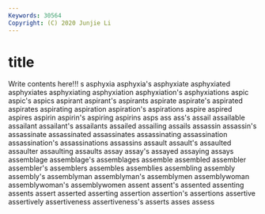 ```yaml
---
Keywords: 30564
Copyright: (C) 2020 Junjie Li
---
```


# title

Write contents here!!!
s 
asphyxia 
asphyxia's 
asphyxiate 
asphyxiated 
asphyxiates 
asphyxiating
asphyxiation 
asphyxiation's 
asphyxiations 
aspic 
aspic's 
aspics 
aspirant 
aspirant's 
aspirants 
aspirate
aspirate's 
aspirated 
aspirates 
aspirating 
aspiration 
aspiration's 
aspirations 
aspire 
aspired 
aspires
aspirin 
aspirin's 
aspiring 
aspirins 
asps 
ass 
ass's 
assail 
assailable 
assailant
assailant's 
assailants 
assailed 
assailing 
assails 
assassin 
assassin's 
assassinate 
assassinated 
assassinates
assassinating 
assassination 
assassination's 
assassinations 
assassins 
assault 
assault's 
assaulted 
assaulter 
assaulting
assaults 
assay 
assay's 
assayed 
assaying 
assays 
assemblage 
assemblage's 
assemblages 
assemble
assembled 
assembler 
assembler's 
assemblers 
assembles 
assemblies 
assembling 
assembly 
assembly's 
assemblyman
assemblyman's 
assemblymen 
assemblywoman 
assemblywoman's 
assemblywomen 
assent 
assent's 
assented 
assenting 
assents
assert 
asserted 
asserting 
assertion 
assertion's 
assertions 
assertive 
assertively 
assertiveness 
assertiveness's
asserts 
asses 
assess 
